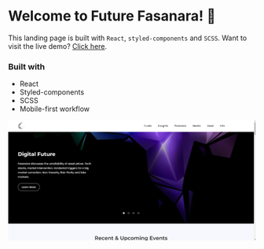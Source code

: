 # Welcome to Future Fasanara! 🍃

This landing page is built with `React`, `styled-components` and `SCSS`. Want to visit the live demo? [Click here](https://mouhametnd-fasanara.netlify.app/). 


### Built with

- React
- Styled-components
- SCSS
- Mobile-first workflow

![screenshot](./preview.png)


